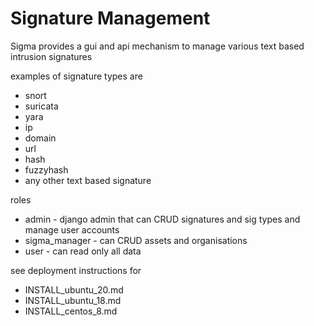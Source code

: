 # Signature Management

Sigma provides a gui and api mechanism to manage various text based intrusion signatures

examples of signature types are
- snort
- suricata
- yara
- ip
- domain
- url
- hash
- fuzzyhash
- any other text based signature

roles
- admin - django admin that can CRUD signatures and sig types and manage user accounts
- sigma_manager - can CRUD assets and organisations
- user - can read only all data

see deployment instructions for
- INSTALL_ubuntu_20.md
- INSTALL_ubuntu_18.md
- INSTALL_centos_8.md
